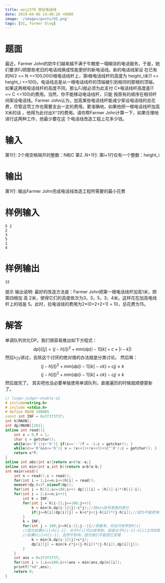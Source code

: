 ```yaml
---
title: woj2378 架设电话线
date: 2019-04-06 14:40:28 +0800
image: '/images/posts/OI.png'
tags: [OI, former blog]
---
```


# 题面
最近，Farmer John的奶牛们越来越不满于牛棚里一塌糊涂的电话服务，于是，她们要求FJ把那些老旧的电话线换成性能更好的新电话线。新的电话线架设 在已有的N(2 <= N <=100,000)根电话线杆上，第i根电话线杆的高度为 height_i米(1 <= height_i <=100)。电话线总是从一根电话线杆的顶端被引到相邻的那根的顶端，如果这两根电话线杆的高度不同，那么FJ就必须为此支付 C*电话线杆高度差(1 <= C <=100)的费用。当然，你不能移动电话线杆，只能 按原有的顺序在相邻杆间架设电话线。Farmer John认为，加高某些电话线杆能减少架设电话线的总花费，尽管这项工作也需要支出一定的费用。更准确地，如果他把一根电话线杆加高X米的话 ，他得为此付出X^2的费用。请你帮Farmer John计算一下，如果合理地进行这两种工作，他最少要在这 个电话线改造工程上花多少钱。
#  输入
第1行: 2个用空格隔开的整数：N和C
第2..N+1行: 第i+1行仅有一个整数：height_i
#  输出
第1行: 输出Farmer John完成电话线改造工程所需要的最小花费
#  样例输入
```
5 2
2
3
5
1
4
```
#  样例输出
```
15
```
提示
输出说明:
最好的改造方法是：Farmer John把第一根电话线杆加高1米，把第四根加 高 2米，使得它们的高度依次为3，3，5，3，4米。这样花在加高电线杆上的钱是 5。此时，拉电话线的费用为2*(0+2+2+1) = 10，总花费为15。
# 解答
单调队列优化DP。我们很容易推出如下方程式：
$$dp[i][j] = (j-h[i])^2+min(dp[i-1][k]+c\times |i-k|)$$然后`hjy`讲过，去除这个讨厌的绝对值的办法就是分类讨论。
然后嘛：$$(j-h[i])^2+min\{ dp[i-1][k]-ck\}+cj j\ge k$$
$$(j-h[i])^2+min\{ dp[i-1][k]+ck\}-cj j\le k$$
然后就完了。
其实吧也没必要单独使用单调队列，直接遍历的时候就顺便更新了。
```cpp
// luogu-judger-enable-o2
# include<string.h>
# include <stdio.h>
# define MAXN 100005
const int INF = 0x3f3f3f3f;
int h[MAXN];
int dp[MAXN][201];
inline int read(){
    int x = 0,f = 1;
    char c = getchar();
    while(c<'0'||c>'9'){ if(c=='-')f = -1;c = getchar(); }
    while(c>='0'&&c<='9'){ x = (x<<1)+(x<<3)+(c^'0');c = getchar(); }
    return x*f;
}
inline int abs(int a){return a>0?a:-a;}
inline int min(int a,int b){return a<b?a:b;}
int main(void){
    int n = read(),c = read();
    for(int i = 1;i<=n;i++)h[i] = read();
    memset(dp,0x3f,sizeof(dp));
    for(int i = h[1];i<=100;i++) dp[1][i] = (h[1]-i)*(h[1]-i);
    for(int i = 2;i<=n;i++){
        int k = INF;
        for(int j = h[i-1];j<=100;j++){
            k = min(k,dp[i-1][j]-c*j);//找min括号里面的部分
            if(j>=h[i])dp[i][j] = k+c*j+(j-h[i])*(j-h[i]);//因为不能把电话杆变矮，使用必须大于h[i]
        }
        k = INF;
        for(int j = 100;j>=h[i-1];j--){//倒着来，并且只枚举到h[i]
        //因为如果h[i]<h[i-1]，对于h[i]可以枚举到，但是对于h[i-1]-h[i]之间的数就枚举不到了。
        //如果h[i]>h[i-1]，显然不影响，因为我们不能把它变矮
            k = min(k,dp[i-1][j]+c*j);
            dp[i][j] = min(k-c*j+(j-h[i])*(j-h[i]),dp[i][j]);
        }
    }
    int ans = 0x3f3f3f3f;
    for(int i = 1;i<=100;i++)ans = min(ans,dp[n][i]);
    printf("%d",ans);
    return 0;
}

```